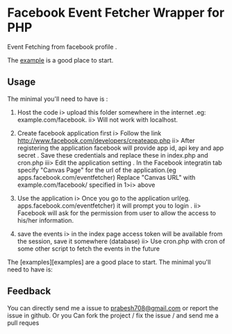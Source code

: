 Facebook Event Fetcher Wrapper for PHP
======================================
Event Fetching from facebook profile .

The [example][example] is a good place to start.

Usage
-----
The minimal you'll need to have is :
1. Host the code
  i> upload this folder somewhere in the internet .eg: example.com/facebook.
  ii> Will not work with localhost.

2. Create facebook application first
  i> Follow the link http://www.facebook.com/developers/createapp.php
  ii> After registering the application facebook will provide app id, api key and app secret . Save these credentials and replace these in index.php and cron.php
  iii> Edit the application setting .
	In the Facebook integratin tab specify "Canvas Page" for the url of the application.(eg apps.facebook.com/eventfetcher)
	Replace "Canvas URL" with example.com/facebook/ specified in 1>i> above

3. Use the application
  i> Once you go to the application url(eg. apps.facebook.com/eventfetcher) it will prompt you to login .
  ii> Facebook will ask for the permission from user to allow the access to his/her information.

4. save the events
  i> in the index page access token will be available from the session, save it somewhere (database)
  ii> Use cron.php with cron of some other script to fetch the events in the future


The [examples][examples] are a good place to start. The minimal you'll need to
have is:

[example]: https://github.com/prabeshshrestha/facebookEventFetcher/blob/master/index.php

Feedback
--------

You can directly send me a issue to prabesh708@gmail.com or report the issue in github.
Or you Can fork the project / fix the issue / and send me a pull reques

